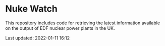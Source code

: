 # Nuke Watch

This repository includes code for retrieving the latest information available on the output of EDF nuclear power plants in the UK.

Last updated: 2022-01-11 16:12